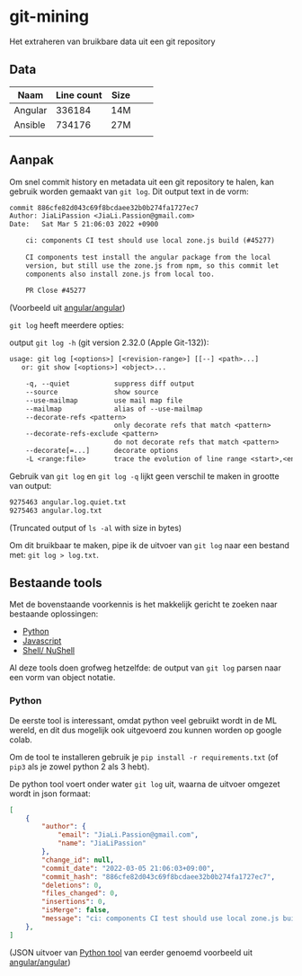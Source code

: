 # git-mining

Het extraheren van bruikbare data uit een git repository

## Data

| Naam    | Line count | Size |     |     |
| ------- | ---------- | ---- | --- | --- |
| Angular | 336184     | 14M  |     |     |
| Ansible | 734176     | 27M  |     |     |
|         |            |      |     |     |

## Aanpak

Om snel commit history en metadata uit een git repository te halen, kan gebruik worden gemaakt van `git log`. Dit output text in de vorm:

```txt
commit 886cfe82d043c69f8bcdaee32b0b274fa1727ec7
Author: JiaLiPassion <JiaLi.Passion@gmail.com>
Date:   Sat Mar 5 21:06:03 2022 +0900

    ci: components CI test should use local zone.js build (#45277)
    
    CI components test install the angular package from the local
    version, but still use the zone.js from npm, so this commit let
    components also install zone.js from local too.
    
    PR Close #45277

```

(Voorbeeld uit [angular/angular](https://github.com/angular/angular))

`git log` heeft meerdere opties:

output `git log -h` (git version 2.32.0 (Apple Git-132)):

```txt
usage: git log [<options>] [<revision-range>] [[--] <path>...]
   or: git show [<options>] <object>...

    -q, --quiet           suppress diff output
    --source              show source
    --use-mailmap         use mail map file
    --mailmap             alias of --use-mailmap
    --decorate-refs <pattern>
                          only decorate refs that match <pattern>
    --decorate-refs-exclude <pattern>
                          do not decorate refs that match <pattern>
    --decorate[=...]      decorate options
    -L <range:file>       trace the evolution of line range <start>,<end> or function :<funcname> in <file>
```

Gebruik van `git log` en `git log -q` lijkt geen verschil te maken in grootte van output:

```zsh
9275463 angular.log.quiet.txt
9275463 angular.log.txt
```

(Truncated output of `ls -al` with size in bytes)

Om dit bruikbaar te maken, pipe ik de uitvoer van `git log` naar een bestand met: `git log > log.txt`.

## Bestaande tools

Met de bovenstaande voorkennis is het makkelijk gericht te zoeken naar bestaande oplossingen:

* [Python](https://github.com/gaborantal/git-log-parser)
* [Javascript](https://www.npmjs.com/package/git-log-parser)
* [Shell/ NuShell](https://www.nushell.sh/cookbook/parsing_git_log.html)

Al deze tools doen grofweg hetzelfde: de output van `git log` parsen naar een vorm van object notatie.

### Python

De eerste tool is interessant, omdat python veel gebruikt wordt in de ML wereld, en dit dus mogelijk ook uitgevoerd zou kunnen worden op google colab.

Om de tool te installeren gebruik je `pip install -r requirements.txt` (of `pip3` als je zowel python 2 als 3 hebt).

De python tool voert onder water `git log` uit, waarna de uitvoer omgezet wordt in json formaat:

```json
[
    {
        "author": {
            "email": "JiaLi.Passion@gmail.com",
            "name": "JiaLiPassion"
        },
        "change_id": null,
        "commit_date": "2022-03-05 21:06:03+09:00",
        "commit_hash": "886cfe82d043c69f8bcdaee32b0b274fa1727ec7",
        "deletions": 0,
        "files_changed": 0,
        "insertions": 0,
        "isMerge": false,
        "message": "ci: components CI test should use local zone.js build (#45277)\nCI components test install the angular package from the local\nversion, but still use the zone.js from npm, so this commit let\ncomponents also install zone.js from local too.\nPR Close #45277"
    },
]

```

(JSON uitvoer van [Python tool](https://github.com/gaborantal/git-log-parser) van eerder genoemd voorbeeld uit [angular/angular](https://github.com/angular/angular))
